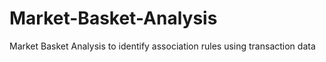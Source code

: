# Market-Basket-Analysis
Market Basket Analysis to identify association rules using transaction data
